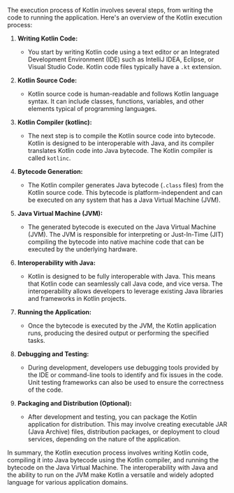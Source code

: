 The execution process of Kotlin involves several steps, from writing the code to running the application. Here's an overview of the Kotlin execution process:

1. **Writing Kotlin Code:**
   - You start by writing Kotlin code using a text editor or an Integrated Development Environment (IDE) such as IntelliJ IDEA, Eclipse, or Visual Studio Code. Kotlin code files typically have a `.kt` extension.

2. **Kotlin Source Code:**
   - Kotlin source code is human-readable and follows Kotlin language syntax. It can include classes, functions, variables, and other elements typical of programming languages.

3. **Kotlin Compiler (kotlinc):**
   - The next step is to compile the Kotlin source code into bytecode. Kotlin is designed to be interoperable with Java, and its compiler translates Kotlin code into Java bytecode. The Kotlin compiler is called `kotlinc`.

4. **Bytecode Generation:**
   - The Kotlin compiler generates Java bytecode (`.class` files) from the Kotlin source code. This bytecode is platform-independent and can be executed on any system that has a Java Virtual Machine (JVM).

5. **Java Virtual Machine (JVM):**
   - The generated bytecode is executed on the Java Virtual Machine (JVM). The JVM is responsible for interpreting or Just-In-Time (JIT) compiling the bytecode into native machine code that can be executed by the underlying hardware.

6. **Interoperability with Java:**
   - Kotlin is designed to be fully interoperable with Java. This means that Kotlin code can seamlessly call Java code, and vice versa. The interoperability allows developers to leverage existing Java libraries and frameworks in Kotlin projects.

7. **Running the Application:**
   - Once the bytecode is executed by the JVM, the Kotlin application runs, producing the desired output or performing the specified tasks.

8. **Debugging and Testing:**
   - During development, developers use debugging tools provided by the IDE or command-line tools to identify and fix issues in the code. Unit testing frameworks can also be used to ensure the correctness of the code.

9. **Packaging and Distribution (Optional):**
   - After development and testing, you can package the Kotlin application for distribution. This may involve creating executable JAR (Java Archive) files, distribution packages, or deployment to cloud services, depending on the nature of the application.

In summary, the Kotlin execution process involves writing Kotlin code, compiling it into Java bytecode using the Kotlin compiler, and running the bytecode on the Java Virtual Machine. The interoperability with Java and the ability to run on the JVM make Kotlin a versatile and widely adopted language for various application domains.